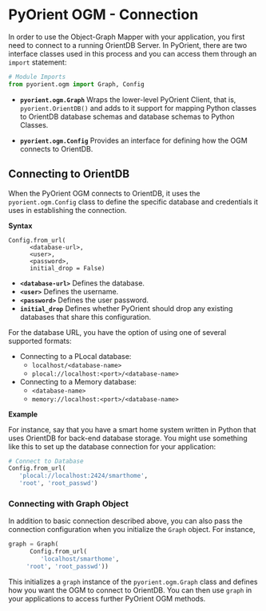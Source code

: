 # PyOrient OGM - Connection

In order to use the Object-Graph Mapper with your application, you first need to connect to a running OrientDB Server.  In PyOrient, there are two interface classes used in this process and you can access them through an `import` statement:

```py
# Module Imports
from pyorient.ogm import Graph, Config
```

- **`pyorient.ogm.Graph`** Wraps the lower-level PyOrient Client, that is, `pyorient.OrientDB()` and adds to it support for mapping Python classes to OrientDB database schemas and database schemas to Python Classes.

- **`pyorient.ogm.Config`** Provides an interface for defining how the OGM connects to OrientDB. 
 
## Connecting to OrientDB

When the PyOrient OGM connects to OrientDB, it uses the `pyorient.ogm.Config` class to define the specific database and credentials it uses in establishing the connection.  

**Syntax**

```
Config.from_url(
      <database-url>, 
      <user>, 
      <password>, 
      initial_drop = False)
```

- **`<database-url>`** Defines the database.
- **`<user>`** Defines the username.
- **`<password>`** Defines the user password.
- **`initial_drop`** Defines whether PyOrient should drop any existing databases that share this configuration.

For the database URL, you have the option of using one of several supported formats:

- Connecting to a PLocal database:
  - `localhost/<database-name>`
  - `plocal://localhost:<port>/<database-name>`
- Connecting to a Memory database:
  - `<database-name>`
  - `memory://localhost:<port>/<database-name>`

**Example**

For instance, say that you have a smart home system written in Python that uses OrientDB for back-end database storage.  You might use something like this to set up the database connection for your application:

```py
# Connect to Database
Config.from_url(
   'plocal://localhost:2424/smarthome',
   'root', 'root_passwd')
```

### Connecting with Graph Object

In addition to basic connection described above, you can also pass the connection configuration when you initialize the `Graph` object.  For instance,

```py
graph = Graph(
      Config.from_url(
         'localhost/smarthome',
	 'root', 'root_passwd'))
```

This initializes a `graph` instance of the `pyorient.ogm.Graph` class and defines how you want the OGM to connect to OrientDB.  You can then use `graph` in your applications to access further PyOrient OGM methods.
